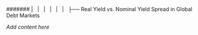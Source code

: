 ####### |   |   |   |   |   |   ├── Real Yield vs. Nominal Yield Spread in Global Debt Markets

*Add content here*